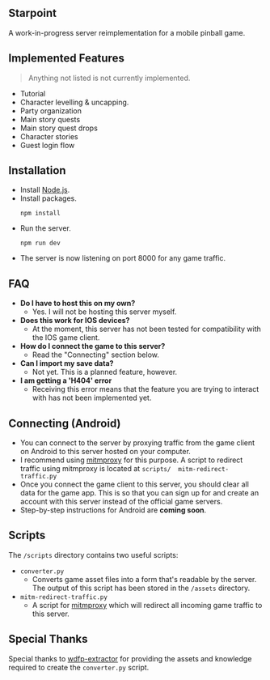## Starpoint
A work-in-progress server reimplementation for a mobile pinball game.

## Implemented Features
> Anything not listed is not currently implemented.
* Tutorial
* Character levelling & uncapping.
* Party organization
* Main story quests
* Main story quest drops
* Character stories
* Guest login flow

## Installation
- Install [Node.js](https://nodejs.org/en/download/package-manager).
- Install packages.
  ```
  npm install
  ```
- Run the server.
  ```
  npm run dev
  ```
- The server is now listening on port 8000 for any game traffic.

## FAQ
- **Do I have to host this on my own?**
  - Yes. I will not be hosting this server myself.
- **Does this work for IOS devices?**
  - At the moment, this server has not been tested for compatibility with the IOS game client.
- **How do I connect the game to this server?**
  - Read the "Connecting" section below.
- **Can I import my save data?**
  - Not yet. This is a planned feature, however.
- **I am getting a 'H404' error**
  - Receiving this error means that the feature you are trying to interact with has not been implemented yet.

## Connecting (Android)
- You can connect to the server by proxying traffic from the game client on Android to this server hosted on your computer.
- I recommend using [mitmproxy](https://mitmproxy.org/) for this purpose. A script to redirect traffic using mitmproxy is located at ``scripts/  mitm-redirect-traffic.py``
- Once you connect the game client to this server, you should clear all data for the game app. This is so that you can sign up for and create an   account with this server instead of the official game servers.
- Step-by-step instructions for Android are **coming soon**.

## Scripts
The ``/scripts`` directory contains two useful scripts:
- ``converter.py``
  - Converts game asset files into a form that's readable by the server. The output of this script     has been stored in the ``/assets`` directory.
- ``mitm-redirect-traffic.py``
  - A script for [mitmproxy](https://mitmproxy.org/) which will redirect all incoming game traffic     to this server.

## Special Thanks
Special thanks to [wdfp-extractor](https://github.com/ScripterSugar/wdfp-extractor) for providing the assets and knowledge required to create the ``converter.py`` script.
